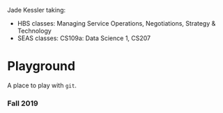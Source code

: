 
Jade Kessler taking:
- HBS classes: Managing Service Operations, Negotiations, Strategy & Technology
- SEAS classes: CS109a: Data Science 1, CS207

# Playground
A place to play with `git`.

### Fall 2019
